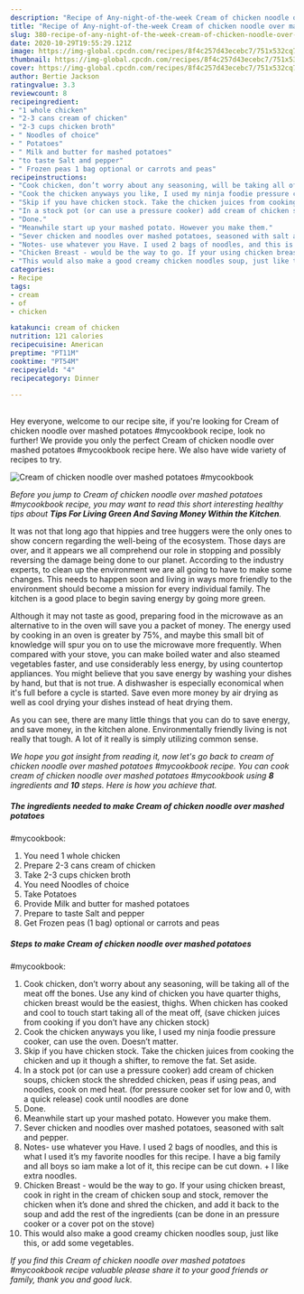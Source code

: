 ```yaml
---
description: "Recipe of Any-night-of-the-week Cream of chicken noodle over mashed potatoes #mycookbook"
title: "Recipe of Any-night-of-the-week Cream of chicken noodle over mashed potatoes #mycookbook"
slug: 380-recipe-of-any-night-of-the-week-cream-of-chicken-noodle-over-mashed-potatoes-mycookbook
date: 2020-10-29T19:55:29.121Z
image: https://img-global.cpcdn.com/recipes/8f4c257d43ecebc7/751x532cq70/cream-of-chicken-noodle-over-mashed-potatoes-mycookbook-recipe-main-photo.jpg
thumbnail: https://img-global.cpcdn.com/recipes/8f4c257d43ecebc7/751x532cq70/cream-of-chicken-noodle-over-mashed-potatoes-mycookbook-recipe-main-photo.jpg
cover: https://img-global.cpcdn.com/recipes/8f4c257d43ecebc7/751x532cq70/cream-of-chicken-noodle-over-mashed-potatoes-mycookbook-recipe-main-photo.jpg
author: Bertie Jackson
ratingvalue: 3.3
reviewcount: 8
recipeingredient:
- "1 whole chicken"
- "2-3 cans cream of chicken"
- "2-3 cups chicken broth"
- " Noodles of choice"
- " Potatoes"
- " Milk and butter for mashed potatoes"
- "to taste Salt and pepper"
- " Frozen peas 1 bag optional or carrots and peas"
recipeinstructions:
- "Cook chicken, don’t worry about any seasoning, will be taking all of the meat off the bones. Use any kind of chicken you have quarter thighs, chicken breast would be the easiest, thighs. When chicken has cooked and cool to touch start taking all of the meat off, (save chicken juices from cooking if you don’t have any chicken stock)"
- "Cook the chicken anyways you like, I used my ninja foodie pressure cooker, can use the oven. Doesn’t matter."
- "Skip if you have chicken stock. Take the chicken juices from cooking the chicken and up it though a shifter, to remove the fat. Set aside."
- "In a stock pot (or can use a pressure cooker) add cream of chicken soups, chicken stock the shredded chicken, peas if using peas, and noodles, cook on med heat. (for pressure cooker set for low and 0, with a quick release) cook until noodles are done"
- "Done."
- "Meanwhile start up your mashed potato. However you make them."
- "Sever chicken and noodles over mashed potatoes, seasoned with salt and pepper."
- "Notes- use whatever you Have. I used 2 bags of noodles, and this is what I used it’s my favorite noodles for this recipe. I have a big family and all boys so iam make a lot of it, this recipe can be cut down. + I like extra noodles."
- "Chicken Breast - would be the way to go. If your using chicken breast, cook in right in the cream of chicken soup and stock, remover the chicken when it’s done and shred the chicken, and add it back to the soup and add the rest of the ingredients (can be done in an pressure cooker or a cover pot on the stove)"
- "This would also make a good creamy chicken noodles soup, just like this, or add some vegetables."
categories:
- Recipe
tags:
- cream
- of
- chicken

katakunci: cream of chicken 
nutrition: 121 calories
recipecuisine: American
preptime: "PT11M"
cooktime: "PT54M"
recipeyield: "4"
recipecategory: Dinner

---
```

<br>
Hey everyone, welcome to our recipe site, if you're looking for Cream of chicken noodle over mashed potatoes
#mycookbook recipe, look no further! We provide you only the perfect Cream of chicken noodle over mashed potatoes
#mycookbook recipe here. We also have wide variety of recipes to try.
<br>


![Cream of chicken noodle over mashed potatoes
#mycookbook](https://img-global.cpcdn.com/recipes/8f4c257d43ecebc7/751x532cq70/cream-of-chicken-noodle-over-mashed-potatoes-mycookbook-recipe-main-photo.jpg)

<i>Before you jump to Cream of chicken noodle over mashed potatoes
#mycookbook recipe, you may want to read this short interesting healthy tips about 
<strong>Tips For Living Green And Saving Money Within the Kitchen</strong>.</i>
</br>

It was not that long ago that hippies and tree huggers were the only ones to show concern regarding the well-being of the ecosystem. Those days are over, and it appears we all comprehend our role in stopping and possibly reversing the damage being done to our planet. According to the industry experts, to clean up the environment we are all going to have to make some changes. This needs to happen soon and living in ways more friendly to the environment should become a mission for every individual family. The kitchen is a good place to begin saving energy by going more green.

Although it may not taste as good, preparing food in the microwave as an alternative to in the oven will save you a packet of money. The energy used by cooking in an oven is greater by 75%, and maybe this small bit of knowledge will spur you on to use the microwave more frequently. When compared with your stove, you can make boiled water and also steamed vegetables faster, and use considerably less energy, by using countertop appliances. You might believe that you save energy by washing your dishes by hand, but that is not true. A dishwasher is especially economical when it's full before a cycle is started. Save even more money by air drying as well as cool drying your dishes instead of heat drying them.

As you can see, there are many little things that you can do to save energy, and save money, in the kitchen alone. Environmentally friendly living is not really that tough. A lot of it really is simply utilizing common sense.


<i>We hope you got insight from reading it, now let's go back to cream of chicken noodle over mashed potatoes
#mycookbook recipe. You can cook cream of chicken noodle over mashed potatoes
#mycookbook using <strong>8</strong> ingredients and <strong>10</strong> steps. Here is how you achieve that.
</i>

##### The ingredients needed to make Cream of chicken noodle over mashed potatoes
#mycookbook:

1. You need 1 whole chicken
1. Prepare 2-3 cans cream of chicken
1. Take 2-3 cups chicken broth
1. You need  Noodles of choice
1. Take  Potatoes
1. Provide  Milk and butter for mashed potatoes
1. Prepare to taste Salt and pepper
1. Get  Frozen peas (1 bag) optional or carrots and peas


##### Steps to make Cream of chicken noodle over mashed potatoes
#mycookbook:

1. Cook chicken, don’t worry about any seasoning, will be taking all of the meat off the bones. Use any kind of chicken you have quarter thighs, chicken breast would be the easiest, thighs. When chicken has cooked and cool to touch start taking all of the meat off, (save chicken juices from cooking if you don’t have any chicken stock)
1. Cook the chicken anyways you like, I used my ninja foodie pressure cooker, can use the oven. Doesn’t matter.
1. Skip if you have chicken stock. Take the chicken juices from cooking the chicken and up it though a shifter, to remove the fat. Set aside.
1. In a stock pot (or can use a pressure cooker) add cream of chicken soups, chicken stock the shredded chicken, peas if using peas, and noodles, cook on med heat. (for pressure cooker set for low and 0, with a quick release) cook until noodles are done
1. Done.
1. Meanwhile start up your mashed potato. However you make them.
1. Sever chicken and noodles over mashed potatoes, seasoned with salt and pepper.
1. Notes- use whatever you Have. I used 2 bags of noodles, and this is what I used it’s my favorite noodles for this recipe. I have a big family and all boys so iam make a lot of it, this recipe can be cut down. + I like extra noodles.
1. Chicken Breast - would be the way to go. If your using chicken breast, cook in right in the cream of chicken soup and stock, remover the chicken when it’s done and shred the chicken, and add it back to the soup and add the rest of the ingredients (can be done in an pressure cooker or a cover pot on the stove)
1. This would also make a good creamy chicken noodles soup, just like this, or add some vegetables.


<i>If you find this Cream of chicken noodle over mashed potatoes
#mycookbook recipe valuable please share it to your good friends or family, thank you and good luck.</i>
